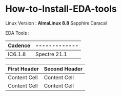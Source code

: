 # How-to-Install-EDA-tools
Linux Version : **AlmaLinux 8.8**  Sapphire Caracal 

EDA Tools : 

| Cadence | -------------|
|---------|--------------|
| IC6.1.8 | Spectre 21.1 |


| First Header  | Second Header |
| ------------- | ------------- |
| Content Cell  | Content Cell  |
| Content Cell  | Content Cell  

